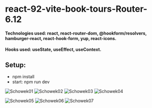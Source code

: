 # react-92-vite-book-tours-Router-6.12

#### Technologies used: react, react-router-dom, @hookform/resolvers, hamburger-react, react-hook-form, yup, react-icons.
#### Hooks used: useState, useEffect, useContext.
## Setup:
* npm install
* start: npm run dev

![Schowek01](https://github.com/ajarek/react-92-vite-book-tours-Router-6.12/assets/61388692/d27ca1f2-a720-4ef2-9213-f41c124ed41e)
![Schowek02](https://github.com/ajarek/react-92-vite-book-tours-Router-6.12/assets/61388692/c59a7349-9478-4309-90d9-3da980e8d3c5)
![Schowek03](https://github.com/ajarek/react-92-vite-book-tours-Router-6.12/assets/61388692/79074145-ac41-4697-ae2d-7323bd31dd17)
![Schowek04](https://github.com/ajarek/react-92-vite-book-tours-Router-6.12/assets/61388692/3b2c5c20-4cb4-4ac3-8514-3a1ede638146)


![Schowek05](https://github.com/ajarek/react-92-vite-book-tours-Router-6.12/assets/61388692/b002f5f7-3f41-42b7-a301-e1d162e603f3)
![Schowek06](https://github.com/ajarek/react-92-vite-book-tours-Router-6.12/assets/61388692/2faacdf9-538a-4a2c-800d-379969052ec5)
![Schowek07](https://github.com/ajarek/react-92-vite-book-tours-Router-6.12/assets/61388692/b370e4d2-ec8e-42c9-bcd3-6ade979ee09c)
